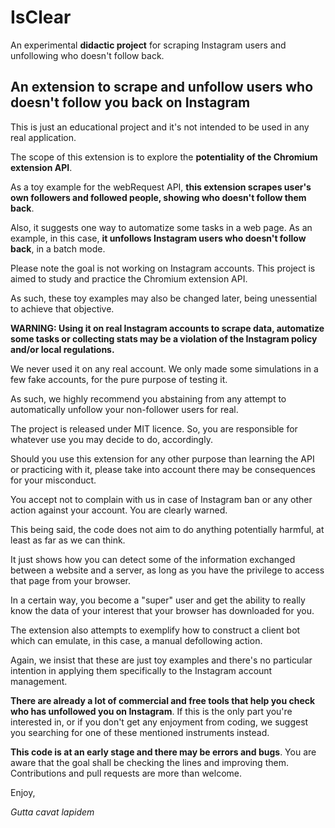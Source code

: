 # IsClear

An experimental  **didactic project** for scraping Instagram users and unfollowing who doesn't follow back.

## An extension to scrape and unfollow users who doesn't follow you back on Instagram

This is just an educational project and it's not intended to be used in any real application.

The scope of this extension is to explore the **potentiality of the Chromium extension API**.

As a toy example for the webRequest API, **this extension scrapes user's own followers and followed people, showing who doesn't follow them back**.

Also, it suggests one way to automatize some tasks in a web page. As an example, in this case, **it unfollows Instagram users who doesn't follow back**, in a batch mode.

Please note the goal is not working on Instagram accounts. This project is aimed to study and practice the Chromium extension API. 

As such, these toy examples may also be changed later, being unessential to achieve that objective.

**WARNING: Using it on real Instagram accounts to scrape data, automatize some tasks or collecting stats may be a violation of the Instagram policy and/or local regulations.**

We never used it on any real account. We only made some simulations in a few fake accounts, for the pure purpose of testing it.

As such, we highly recommend you abstaining from any attempt to automatically unfollow your non-follower users for real.

The project is released under MIT licence. So, you are responsible for whatever use you may decide to do, accordingly.

Should you use this extension for any other purpose than learning the API or practicing with it, please take into account there may be consequences for your misconduct.

You accept not to complain with us in case of Instagram ban or any other action against your account. You are clearly warned.

This being said, the code does not aim to do anything potentially harmful, at least as far as we can think.

It just shows how you can detect some of the information exchanged between a website and a server, as long as you have the privilege to access that page from your browser.

In a certain way, you become a "super" user and get the ability to really know the data of your interest that your browser has downloaded for you.

The extension also attempts to exemplify how to construct a client bot which can emulate, in this case, a manual defollowing action.

Again, we insist that these are just toy examples and there's no particular intention in applying them specifically to the Instagram account management.

**There are already a lot of commercial and free tools that help you check who has unfollowed you on Instagram**. If this is the only part you're interested in, or if you don't get any enjoyment from coding, we suggest you searching for one of these mentioned instruments instead.

**This code is at an early stage and there may be errors and bugs**. You are aware that the goal shall be checking the lines and improving them. Contributions and pull requests are more than welcome.

Enjoy,

*Gutta cavat lapidem*
